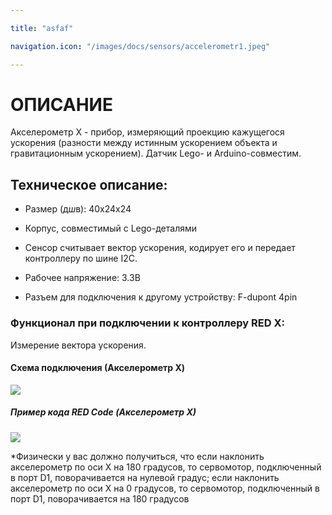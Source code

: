 ```yaml
---

title: "asfaf"

navigation.icon: "/images/docs/sensors/accelerometr1.jpeg"

---
```




# ОПИСАНИЕ

Акселерометр Х - прибор, измеряющий проекцию кажущегося ускорения (разности между истинным ускорением объекта и гравитационным ускорением). Датчик Lego- и Arduino-совместим.

## Техническое описание:

- Размер (д*ш*в): 40x24x24 

- Корпус, совместимый с Lego-деталями

- Сенсор считывает вектор ускорения, кодирует его и передает контроллеру по шине I2C.

- Рабочее напряжение: 3.3В

- Разъем для подключения к другому устройству: F-dupont 4pin

### Функционал при подключении к контроллеру RED X:

Измерение вектора ускорения.

#### Схема подключения (Акселерометр X)

![](/images/docs/sensors/accelerometr1.jpeg)

##### Пример кода RED Code (Акселерометр X)

![](/images/docs/sensors/accelerometr2.jpeg)

*Физически у вас должно получиться, что если наклонить акселерометр по оси Х на 180 градусов, то сервомотор, подключенный в порт D1, поворачивается на нулевой градус; если наклонить акселерометр по оси Х на 0 градусов, то сервомотор, подключенный в порт D1, поворачивается на 180 градусов